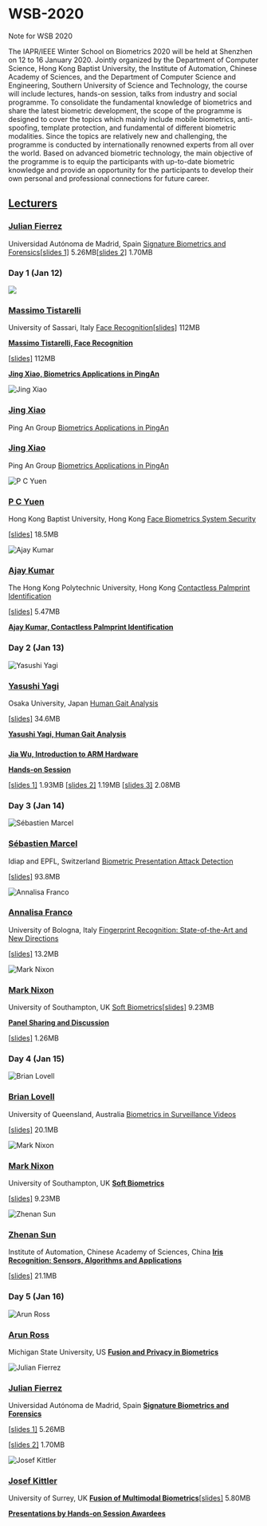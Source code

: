 # WSB-2020
Note for WSB 2020

The IAPR/IEEE Winter School on Biometrics 2020 will be held at Shenzhen on 12 to 16 January 2020. Jointly organized by the Department of Computer Science, Hong Kong Baptist University, the Institute of Automation, Chinese Academy of Sciences, and the Department of Computer Science and Engineering, Southern University of Science and Technology, the course will include lectures, hands-on session, talks from industry and social programme. To consolidate the fundamental knowledge of biometrics and share the latest biometric development, the scope of the programme is designed to cover the topics which mainly include mobile biometrics, anti-spoofing, template protection, and fundamental of different biometric modalities. Since the topics are relatively new and challenging, the programme is conducted by internationally renowned experts from all over the world. Based on advanced biometric technology, the main objective of the programme is to equip the participants with up-to-date biometric knowledge and provide an opportunity for the participants to develop their own personal and professional connections for future career.

## [Lecturers]( https://www.comp.hkbu.edu.hk/wsb2020/lecturer.php )



### [Julian Fierrez](http://atvs.ii.uam.es/fierrez/)

Universidad Autónoma de Madrid, Spain
[Signature Biometrics and Forensics](https://www.comp.hkbu.edu.hk/wsb2020/lecturer_details.php?lect_id=1)[[slides 1\]](https://www.comp.hkbu.edu.hk/wsb2020/slides/Julian_Fierrez_1.pdf) 5.26MB[[slides 2\]](https://www.comp.hkbu.edu.hk/wsb2020/slides/Julian_Fierrez_2.pdf) 1.70MB



### **Day 1** (Jan 12)

  <img  src="https://www.comp.hkbu.edu.hk/wsb2020/images/speakers/massimo-tistarelli.jpg" />  

### [Massimo Tistarelli](https://www.comp.hkbu.edu.hk/wsb2020/lecturer_details.php?lect_id=10)

University of Sassari, Italy
[Face Recognition](https://www.comp.hkbu.edu.hk/wsb2020/lecturer_details.php?lect_id=10)[[slides\]](https://www.comp.hkbu.edu.hk/wsb2020/slides/Massimo_Tistarelli.pdf) 112MB

 [**Massimo Tistarelli, Face Recognition**](https://www.comp.hkbu.edu.hk/wsb2020/lecturer_details.php?lect_id=10) 

[[slides\]](https://www.comp.hkbu.edu.hk/wsb2020/slides/Massimo_Tistarelli.pdf) 112MB



[**Jing Xiao, Biometrics Applications in PingAn**](https://www.comp.hkbu.edu.hk/wsb2020/lecturer_details.php?lect_id=12)

![Jing Xiao](https://www.comp.hkbu.edu.hk/wsb2020/images/speakers/jing_xiao.jpg)

### [Jing Xiao](https://www.comp.hkbu.edu.hk/wsb2020/lecturer_details.php?lect_id=12)

Ping An Group
[Biometrics Applications in PingAn](https://www.comp.hkbu.edu.hk/wsb2020/lecturer_details.php?lect_id=12)



### [Jing Xiao](https://www.comp.hkbu.edu.hk/wsb2020/lecturer_details.php?lect_id=12)

Ping An Group
[Biometrics Applications in PingAn](https://www.comp.hkbu.edu.hk/wsb2020/lecturer_details.php?lect_id=12)



![P C Yuen](https://www.comp.hkbu.edu.hk/wsb2020/images/speakers/pcyuen.jpg)

### [P C Yuen](http://www.comp.hkbu.edu.hk/~pcyuen/)

Hong Kong Baptist University, Hong Kong
[Face Biometrics System Security](https://www.comp.hkbu.edu.hk/wsb2020/lecturer_details.php?lect_id=14)

[[slides\]](https://www.comp.hkbu.edu.hk/wsb2020/slides/PC_Yuen.pdf) 18.5MB



![Ajay Kumar](https://www.comp.hkbu.edu.hk/wsb2020/images/speakers/ajay-kumar.jpg)

### [Ajay Kumar](http://www.comp.polyu.edu.hk/~csajaykr)

The Hong Kong Polytechnic University, Hong Kong
[Contactless Palmprint Identification](https://www.comp.hkbu.edu.hk/wsb2020/lecturer_details.php?lect_id=4)

[[slides\]](https://www.comp.hkbu.edu.hk/wsb2020/slides/Ajay_Kumar.pdf) 5.47MB

[**Ajay Kumar, Contactless Palmprint Identification**](https://www.comp.hkbu.edu.hk/wsb2020/lecturer_details.php?lect_id=4)



### Day 2 (Jan 13)

![Yasushi Yagi](https://www.comp.hkbu.edu.hk/wsb2020/images/speakers/yasushi-yagi.jpg)

### [Yasushi Yagi](http://www.am.sanken.osaka-u.ac.jp/~yagi/)

Osaka University, Japan
[Human Gait Analysis](https://www.comp.hkbu.edu.hk/wsb2020/lecturer_details.php?lect_id=13)

[[slides\]](https://www.comp.hkbu.edu.hk/wsb2020/slides/Yasushi_Yagi.pdf) 34.6MB

[**Yasushi Yagi, Human Gait Analysis**](https://www.comp.hkbu.edu.hk/wsb2020/lecturer_details.php?lect_id=13)

### 

[**Jia Wu, Introduction to ARM Hardware**](https://www.comp.hkbu.edu.hk/wsb2020/hands_on.php)

[**Hands-on Session**](https://www.comp.hkbu.edu.hk/wsb2020/hands_on.php)

 [[slides 1\]](https://www.comp.hkbu.edu.hk/wsb2020/slides/handson1.pdf) 1.93MB
[[slides 2\]](https://www.comp.hkbu.edu.hk/wsb2020/slides/handson2.pdf) 1.19MB
[[slides 3\]](https://www.comp.hkbu.edu.hk/wsb2020/slides/handson3.pdf) 2.08MB 



### **Day 3** (Jan 14)



![Sébastien Marcel](https://www.comp.hkbu.edu.hk/wsb2020/images/speakers/sebastien-marcel.jpg)

### [Sébastien Marcel](http://www.idiap.ch/~marcel)

Idiap and EPFL, Switzerland
[Biometric Presentation Attack Detection](https://www.comp.hkbu.edu.hk/wsb2020/lecturer_details.php?lect_id=6)

[[slides\]](https://www.comp.hkbu.edu.hk/wsb2020/slides/Sébastien_Marcel.pdf) 93.8MB

![Annalisa Franco](https://www.comp.hkbu.edu.hk/wsb2020/images/speakers/annalisa-franco.png)

### [Annalisa Franco](https://www.unibo.it/sitoweb/annalisa.franco/en)

University of Bologna, Italy
[Fingerprint Recognition: State-of-the-Art and New Directions](https://www.comp.hkbu.edu.hk/wsb2020/lecturer_details.php?lect_id=2)

[[slides\]](https://www.comp.hkbu.edu.hk/wsb2020/slides/Annalisa_Franco.pdf) 13.2MB



![Mark Nixon](https://www.comp.hkbu.edu.hk/wsb2020/images/speakers/mark-nixon.png)

### [Mark Nixon](https://www.ecs.soton.ac.uk/people/msn)

University of Southampton, UK
[Soft Biometrics](https://www.comp.hkbu.edu.hk/wsb2020/lecturer_details.php?lect_id=7)[[slides\]](https://www.comp.hkbu.edu.hk/wsb2020/slides/Mark_Nixon.pdf) 9.23MB

**[Panel Sharing and Discussion](https://www.comp.hkbu.edu.hk/wsb2020/panel_sharing.php)**

[[slides\]](https://www.comp.hkbu.edu.hk/wsb2020/slides/panel_sharing.pdf) 1.26MB



### **Day 4** (Jan 15)

![Brian Lovell](https://www.comp.hkbu.edu.hk/wsb2020/images/speakers/brian-lovell.jpg)

### [Brian Lovell](https://researchers.uq.edu.au/researcher/327)

University of Queensland, Australia
[Biometrics in Surveillance Videos](https://www.comp.hkbu.edu.hk/wsb2020/lecturer_details.php?lect_id=5)

[[slides\]](https://www.comp.hkbu.edu.hk/wsb2020/slides/Brian_Lovell.pdf) 20.1MB



![Mark Nixon](https://www.comp.hkbu.edu.hk/wsb2020/images/speakers/mark-nixon.png)

### [Mark Nixon](https://www.ecs.soton.ac.uk/people/msn)

University of Southampton, UK
[**Soft Biometrics**](https://www.comp.hkbu.edu.hk/wsb2020/lecturer_details.php?lect_id=7)

[[slides\]](https://www.comp.hkbu.edu.hk/wsb2020/slides/Mark_Nixon.pdf) 9.23MB





![Zhenan Sun](https://www.comp.hkbu.edu.hk/wsb2020/images/speakers/zhenan-sun.jpg)

### [Zhenan Sun](http://www.cbsr.ia.ac.cn/users/znsun/)

Institute of Automation, Chinese Academy of Sciences, China
[**Iris Recognition: Sensors, Algorithms and Applications**](https://www.comp.hkbu.edu.hk/wsb2020/lecturer_details.php?lect_id=9)

[[slides\]](https://www.comp.hkbu.edu.hk/wsb2020/slides/Zhenan_Sun.pdf) 21.1MB



### **Day 5** (Jan 16)

![Arun Ross](https://www.comp.hkbu.edu.hk/wsb2020/images/speakers/arun-ross.png)

### [Arun Ross](http://www.cse.msu.edu/~rossarun/)

Michigan State University, US
[**Fusion and Privacy in Biometrics**](https://www.comp.hkbu.edu.hk/wsb2020/lecturer_details.php?lect_id=8)



![Julian Fierrez](https://www.comp.hkbu.edu.hk/wsb2020/images/speakers/julian-fierrez.jpg)

### [Julian Fierrez](http://atvs.ii.uam.es/fierrez/)

Universidad Autónoma de Madrid, Spain
[**Signature Biometrics and Forensics**](https://www.comp.hkbu.edu.hk/wsb2020/lecturer_details.php?lect_id=1)

[[slides 1\]](https://www.comp.hkbu.edu.hk/wsb2020/slides/Julian_Fierrez_1.pdf) 5.26MB

[[slides 2\]](https://www.comp.hkbu.edu.hk/wsb2020/slides/Julian_Fierrez_2.pdf) 1.70MB



![Josef Kittler](https://www.comp.hkbu.edu.hk/wsb2020/images/speakers/josef-kittler.jpg)

### [Josef Kittler](https://www.surrey.ac.uk/people/josef-kittler)

University of Surrey, UK
[**Fusion of Multimodal Biometrics**](https://www.comp.hkbu.edu.hk/wsb2020/lecturer_details.php?lect_id=3)[[slides\]](https://www.comp.hkbu.edu.hk/wsb2020/slides/Josef_Kittler.pdf) 5.80MB



[**Presentations by Hands-on Session Awardees**](https://www.comp.hkbu.edu.hk/wsb2020/hands_on.php)

